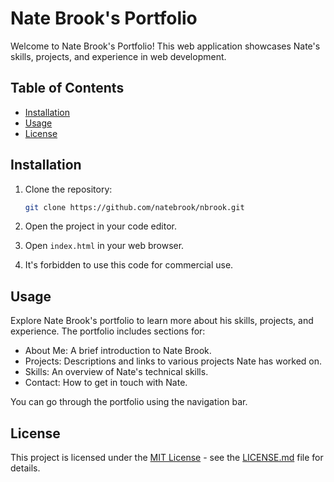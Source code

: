 # Nate Brook's Portfolio

Welcome to Nate Brook's Portfolio! This web application showcases Nate's skills, projects, and experience in web development.

## Table of Contents

- [Installation](#installation)
- [Usage](#usage)
- [License](#license)

## Installation

1. Clone the repository:

    ```bash
    git clone https://github.com/natebrook/nbrook.git
    ```

2. Open the project in your code editor.

3. Open `index.html` in your web browser.

4. It's forbidden to use this code for commercial use.

## Usage

Explore Nate Brook's portfolio to learn more about his skills, projects, and experience. The portfolio includes sections for:

- About Me: A brief introduction to Nate Brook.
- Projects: Descriptions and links to various projects Nate has worked on.
- Skills: An overview of Nate's technical skills.
- Contact: How to get in touch with Nate.

You can go through the portfolio using the navigation bar.

## License

This project is licensed under the [MIT License](LICENSE.md) - see the [LICENSE.md](LICENSE.md) file for details.

